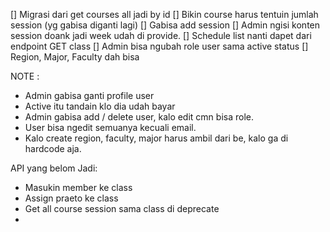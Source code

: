 [] Migrasi dari get courses all jadi by id
[] Bikin course harus tentuin jumlah session (yg gabisa diganti lagi)
[] Gabisa add session
[] Admin ngisi konten session doank jadi week udah di provide.
[] Schedule list nanti dapet dari endpoint GET class
[] Admin bisa ngubah role user sama active status
[] Region, Major, Faculty dah bisa

NOTE :
- Admin gabisa ganti profile user
- Active itu tandain klo dia udah bayar
- Admin gabisa add / delete user, kalo edit cmn bisa role.
- User bisa ngedit semuanya kecuali email.
- Kalo create region, faculty, major harus ambil dari be, kalo ga di hardcode aja.

API yang belom Jadi:
- Masukin member ke class
- Assign praeto ke class
- Get all course session sama class di deprecate
- 

